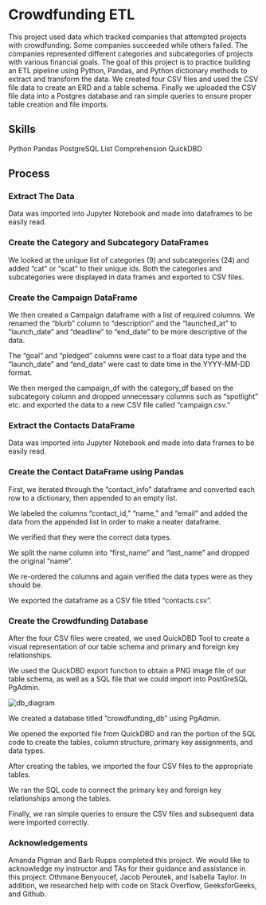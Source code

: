 # Crowdfunding ETL
This project used data which tracked companies that attempted projects with crowdfunding. Some companies succeeded while others failed. The companies represented different categories and subcategories of projects with various financial goals. The goal of this project is to practice building an ETL pipeline using Python, Pandas, and Python dictionary methods to extract and transform the data. We created four CSV files and used the CSV file data to create an ERD and a table schema. Finally we uploaded the CSV file data into a Postgres database and ran simple queries to ensure proper table creation and file imports.

## Skills
Python
Pandas
PostgreSQL
List Comprehension
QuickDBD

## Process
### Extract The Data
Data was imported into Jupyter Notebook and made into dataframes to be easily read. 


### Create the Category and Subcategory DataFrames
We looked at the unique list of categories (9) and subcategories (24) and added “cat” or “scat” to their unique ids. Both the categories and subcategories were displayed in data frames and exported to CSV files.


### Create the Campaign DataFrame
We then created a Campaign dataframe with a list of required columns. We renamed the “blurb” column to “description” and the “launched_at” to “launch_date” and “deadline” to “end_date” to be more descriptive of the data.

The “goal” and “pledged” columns were cast to a float data type and the “launch_date” and “end_date” were cast to date time in the YYYY-MM-DD format.

We then merged the campaign_df with the category_df based on the subcategory column and dropped unnecessary columns such as “spotlight” etc. and exported the data to a new CSV file called “campaign.csv.”


### Extract the Contacts DataFrame
Data was imported into Jupyter Notebook and made into data frames to be easily read. 


### Create the Contact DataFrame using Pandas
First, we iterated through the “contact_info” dataframe and converted each row to a dictionary, then appended to an empty list. 

We labeled the columns “contact_id,” “name,” and “email” and added the data from the appended list in order to make a neater dataframe. 

We verified that they were the correct data types. 

We split the name column into “first_name” and “last_name” and dropped the original “name”. 

We re-ordered the columns and again verified the data types were as they should be. 

We exported the dataframe as a CSV file titled “contacts.csv”.


### Create the Crowdfunding Database
After the four CSV files were created, we used QuickDBD Tool to create a visual representation of our table schema and primary and foreign key relationships. 

We used the QuickDBD export function to obtain a PNG image file of our table schema, as well as a SQL file that we could import into PostGreSQL PgAdmin. 

![db_diagram](https://github.com/ASPigman/crowdfunding_ETL/assets/145923874/8fb43786-8ed1-4c59-8b76-b02de52467b5)

We created a database titled “crowdfunding_db” using PgAdmin. 

We opened the exported file from QuickDBD and ran the portion of the SQL code to create the tables, column structure, primary key assignments, and data types. 

After creating the tables, we imported the four CSV files to the appropriate tables. 

We ran the SQL code to connect the primary key and foreign key relationships among the tables. 

Finally, we ran simple queries to ensure the CSV files and subsequent data were imported correctly.


###  Acknowledgements
Amanda Pigman and Barb Rupps completed this project. We would like to acknowledge my instructor and TAs for their guidance and assistance in this project: Othmane Benyoucef, Jacob Peroutek, and Isabella Taylor. In addition, we researched help with code on Stack Overflow, GeeksforGeeks, and Github.
